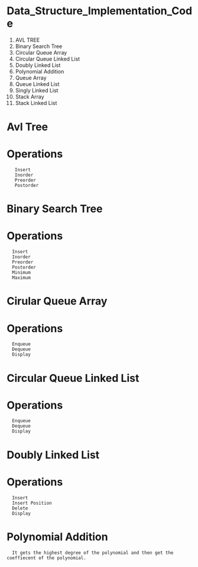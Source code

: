 # Data_Structure_Implementation_Code
1. AVL TREE
2. Binary Search Tree
3. Circular Queue Array
4. Circular Queue Linked List
5. Doubly Linked List
6. Polynomial Addition
7. Queue Array
8. Queue Linked List
9. Singly Linked List
10. Stack Array
11. Stack Linked List


# Avl Tree
# Operations
       Insert
       Inorder
       Preorder
       Postorder
# Binary Search Tree

# Operations
      Insert
      Inorder
      Preorder
      Postorder
      Minimum
      Maximum
# Cirular Queue Array
# Operations
      Enqueue
      Dequeue
      Display
# Circular Queue Linked List
# Operations
      Enqueue
      Dequeue
      Display
# Doubly Linked List
# Operations
      Insert
      Insert Position
      Delete
      Display
# Polynomial Addition
      It gets the highest degree of the polynomial and then get the coeffiecent of the polynomial.
  
